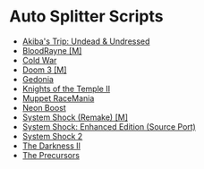 # Auto Splitter Scripts
* [Akiba's Trip: Undead &amp; Undressed](akibas_trip_undead_and_undressed)
* [BloodRayne [M]](bloodrayne)
* [Cold War](cold_war)
* [Doom 3 [M]](doom3)
* [Gedonia](gedonia)
* [Knights of the Temple II](knights_of_the_temple_ii)
* [Muppet RaceMania](mrm)
* [Neon Boost](neonboost)
* [System Shock (Remake) [M]](system_shock_2023)
* [System Shock: Enhanced Edition (Source Port)](systemshock)
* [System Shock 2](systemshock2)
* [The Darkness II](td2)
* [The Precursors](the_precursors)
